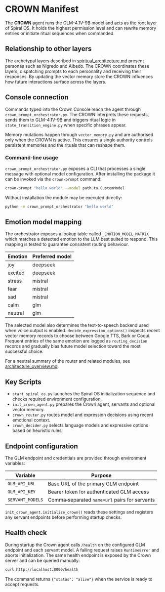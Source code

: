# CROWN Manifest

The **CROWN** agent runs the GLM-4.1V-9B model and acts as the root layer of Spiral OS. It holds the highest permission level and can rewrite memory entries or initiate ritual sequences when commanded.

## Relationship to other layers

The archetypal layers described in [spiritual_architecture.md](spiritual_architecture.md) present personas such as Nigredo and Albedo. The CROWN coordinates these layers, dispatching prompts to each personality and receiving their responses. By updating the vector memory store the CROWN influences how future interactions surface across the layers.

## Console connection

Commands typed into the Crown Console reach the agent through `crown_prompt_orchestrator.py`. The CROWN interprets these requests, sends them to GLM-4.1V-9B and triggers ritual logic in `state_transition_engine.py` when specific phrases appear.

Memory mutations happen through `vector_memory.py` and are authorised only when the CROWN is active. This ensures a single authority controls persistent memories and the rituals that can reshape them.

### Command-line usage

`crown_prompt_orchestrator.py` exposes a CLI that processes a single message with optional model configuration. After installing the package it can be invoked via the `crown-prompt` command:

```bash
crown-prompt "hello world" --model path.to.CustomModel
```

Without installation the module may be executed directly:

```bash
python -m crown_prompt_orchestrator "hello world"
```

## Emotion model mapping

The orchestrator exposes a lookup table called `_EMOTION_MODEL_MATRIX` which matches a detected emotion to the LLM best suited to respond. This mapping is tested to guarantee consistent routing behaviour.

| Emotion | Preferred model |
|---------|-----------------|
| joy     | deepseek        |
| excited | deepseek        |
| stress  | mistral         |
| fear    | mistral         |
| sad     | mistral         |
| calm    | glm             |
| neutral | glm             |

The selected model also determines the text-to-speech backend used when voice output is enabled. `decide_expression_options()` inspects recent vector memory records to choose between Google TTS, Bark or Coqui. Frequent entries of the same emotion are logged as `routing_decision` records and gradually bias future model selection toward the most successful choice.

For a neutral summary of the router and related modules, see [architecture_overview.md](architecture_overview.md).

## Key Scripts

- `start_spiral_os.py` launches the Spiral OS initialization sequence and checks required environment configuration.
- `init_crown_agent.py` prepares the Crown agent, servants and optional vector memory.
- `crown_router.py` routes model and expression decisions using recent emotional context.
- `crown_decider.py` selects language models and expressive options based on heuristic rules.

## Endpoint configuration

The GLM endpoint and credentials are provided through environment variables:

| Variable        | Purpose                                    |
|-----------------|--------------------------------------------|
| `GLM_API_URL`   | Base URL of the primary GLM endpoint       |
| `GLM_API_KEY`   | Bearer token for authenticated GLM access  |
| `SERVANT_MODELS`| Comma‑separated `name=url` pairs for servants |

`init_crown_agent.initialize_crown()` reads these settings and registers any
servant endpoints before performing startup checks.

## Health check

During startup the Crown agent calls `/health` on the configured GLM endpoint
and each servant model. A failing request raises `RuntimeError` and aborts
initialization. The same health endpoint is exposed by the Crown server and can
be queried manually:

```bash
curl http://localhost:8000/health
```

The command returns `{"status": "alive"}` when the service is ready to accept
requests.
